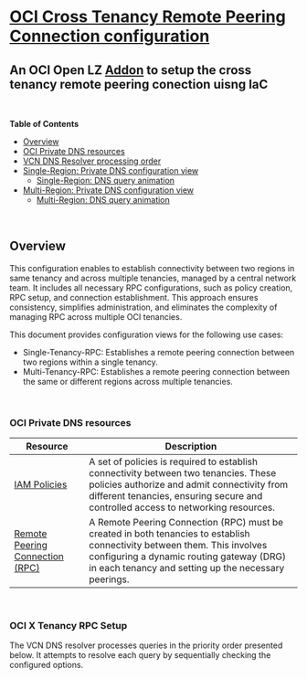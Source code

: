 
# **[OCI Cross Tenancy Remote Peering Connection configuration](#)**
## **An OCI Open LZ [Addon](#) to setup the cross tenancy remote peering conection uisng IaC**

&nbsp; 

**Table of Contents**

- [Overview](#Overview)</br>
- [OCI Private DNS resources](#OCI-Private-DNS-resources)</br>
- [VCN DNS Resolver processing order](#VCN-DNS-Resolver-processing-order)</br>
- [Single-Region: Private DNS configuration view](#1-Single-Region-Private-DNS-configuration-view)</br>
  - [Single-Region: DNS query animation](#11-Single-Region-DNS-query-animation)</br>
- [Multi-Region: Private DNS configuration view](#2-Multi-Region-Private-DNS-configuration-view)</br>
  - [Multi-Region: DNS query animation](#21-Multi-Region-DNS-query-animation)

&nbsp;

## **Overview**
This configuration enables to establish connectivity between two regions in same tenancy and across multiple tenancies, managed by a central network team. It includes all necessary RPC configurations, such as policy creation, RPC setup, and connection establishment. This approach ensures consistency, simplifies administration, and eliminates the complexity of managing RPC across multiple OCI tenancies.

This document provides configuration views for the following use cases:
- Single-Tenancy-RPC: Establishes a remote peering connection between two regions within a single tenancy.
- Multi-Tenancy-RPC: Establishes a remote peering connection between the same or different regions across multiple tenancies.


&nbsp;

### OCI Private DNS resources

| Resource | Description |
| - | - |
| [IAM Policies](https://docs.oracle.com/en-us/iaas/Content/Identity/Concepts/policies.htm) | A set of policies is required to establish connectivity between two tenancies. These policies authorize and admit connectivity from different tenancies, ensuring secure and controlled access to networking resources. |
| [Remote Peering Connection (RPC)](https://docs.oracle.com/en-us/iaas/Content/Network/Tasks/drg-rpc-create.htm#drg-rpc-create) | A Remote Peering Connection (RPC) must be created in both tenancies to establish connectivity between them. This involves configuring a dynamic routing gateway (DRG) in each tenancy and setting up the necessary peerings. |


&nbsp;

### OCI X Tenancy RPC Setup
The VCN DNS resolver processes queries in the priority order presented below. It attempts to resolve each query by sequentially checking the configured options. 
